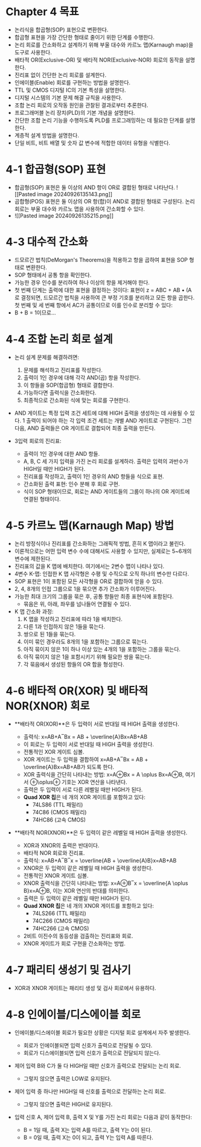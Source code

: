 # Chapter 4 목표
- 논리식을 합곱형(SOP) 표현으로 변환한다.
- 합곱형 표현을 가장 간단한 형태로 줄이기 위한 단계를 수행한다.
- 논리 회로를 간소화하고 설계하기 위해 부울 대수와 카르노 맵(Karnaugh map)을 도구로 사용한다.
- 배타적 OR(Exclusive-OR) 및 배타적 NOR(Exclusive-NOR) 회로의 동작을 설명한다.
- 진리표 없이 간단한 논리 회로를 설계한다.
- 인에이블(Enable) 회로를 구현하는 방법을 설명한다.
- TTL 및 CMOS 디지털 IC의 기본 특성을 설명한다.
- 디지털 시스템의 기본 문제 해결 규칙을 사용한다.
- 조합 논리 회로의 오작동 원인을 관찰된 결과로부터 추론한다.
- 프로그래머블 논리 장치(PLD)의 기본 개념을 설명한다.
- 간단한 조합 논리 기능을 수행하도록 PLD를 프로그래밍하는 데 필요한 단계를 설명한다.
- 계층적 설계 방법을 설명한다.
- 단일 비트, 비트 배열 및 숫자 값 변수에 적합한 데이터 유형을 식별한다.

# 4-1 합곱형(SOP) 표현
- 합곱형(SOP) 표현은 둘 이상의 AND 항이 OR로 결합된 형태로 나타난다. 
![[Pasted image 20240926135143.png]]
- 곱합형(POS) 표현은 둘 이상의 OR 항(합)이 AND로 결합된 형태로 구성된다. 논리 회로는 부울 대수와 카르노 맵을 사용하여 간소화할 수 있다.
- ![[Pasted image 20240926135215.png]]

# 4-3 대수적 간소화
- 드모르간 법칙(DeMorgan's Theorems)을 적용하고 항을 곱하여 표현을 SOP 형태로 변환한다.
- SOP 형태에서 공통 항을 확인한다.
- 가능한 경우 인수를 분리하여 하나 이상의 항을 제거해야 한다.
- 첫 번째 단계는 출력에 대한 표현을 결정하는 것이다: 표현이 z = ABC + AB • (A로 결정되면, 드모르간 법칙을 사용하여 큰 부정 기호를 분리하고 모든 항을 곱한다. 첫 번째 및 세 번째 항에서 AC가 공통이므로 이를 인수로 분리할 수 있다:
- B + B = 1이므로…
# 4-4 조합 논리 회로 설계
- 논리 설계 문제를 해결하려면:
    1. 문제를 해석하고 진리표를 작성한다.
    2. 출력이 1인 경우에 대해 각각 AND(곱) 항을 작성한다.
    3. 이 항들을 SOP(합곱형) 형태로 결합한다.
    4. 가능하다면 출력식을 간소화한다.
    5. 최종적으로 간소화된 식에 맞는 회로를 구현한다.
- AND 게이트는 특정 입력 조건 세트에 대해 HIGH 출력을 생성하는 데 사용될 수 있다. 1 출력이 되어야 하는 각 입력 조건 세트는 개별 AND 게이트로 구현된다. 그런 다음, AND 출력들은 OR 게이트로 결합되어 최종 출력을 만든다.
    
- 3입력 회로의 진리표:
    - 출력이 1인 경우에 대한 AND 항들.
    - A, B, C 세 가지 입력을 가진 논리 회로를 설계하라. 출력은 입력의 과반수가 HIGH일 때만 HIGH가 된다.
    - 진리표를 작성하고, 출력이 1인 경우의 AND 항들을 식으로 표현.
    - 간소화된 출력 표현: 인수 분해 후 회로 구현.
    - 식이 SOP 형태이므로, 회로는 AND 게이트들의 그룹이 하나의 OR 게이트에 연결된 형태이다.

# 4-5 카르노 맵(Karnaugh Map) 방법
- 논리 방정식이나 진리표를 간소화하는 그래픽적 방법, 흔히 K 맵이라고 불린다.
- 이론적으로는 어떤 입력 변수 수에 대해서도 사용할 수 있지만, 실제로는 5~6개의 변수에 제한된다.
- 진리표의 값을 K 맵에 배치한다. 여기에서는 2변수 맵이 나타나 있다.
- 4변수 K-맵: 인접한 K 맵 사각형은 수평 및 수직으로 오직 하나의 변수만 다르다.
- SOP 표현은 1이 포함된 모든 사각형을 OR로 결합하여 얻을 수 있다.
- 2, 4, 8개의 인접 그룹으로 1을 묶으면 추가 간소화가 이루어진다.
- 가능한 최대 크기의 그룹을 묶은 후, 공통 항들만 최종 표현식에 포함된다.
    - 묶음은 위, 아래, 좌우를 넘나들어 연결될 수 있다.
- K 맵 간소화 과정:
    1. K 맵을 작성하고 진리표에 따라 1을 배치한다.
    2. 다른 1과 인접하지 않은 1들을 묶는다.
    3. 쌍으로 된 1들을 묶는다.
    4. 이미 묶인 경우라도 8개의 1을 포함하는 그룹으로 묶는다.
    5. 아직 묶이지 않은 1이 하나 이상 있는 4개의 1을 포함하는 그룹을 묶는다.
    6. 아직 묶이지 않은 1을 포함시키기 위해 필요한 쌍을 묶는다.
    7. 각 묶음에서 생성된 항들의 OR 합을 형성한다.

# 4-6 배타적 OR(XOR) 및 배타적 NOR(XNOR) 회로
- **배타적 OR(XOR)**은 두 입력이 서로 반대일 때 HIGH 출력을 생성한다.
    
    - 출력식: x=AB+A‾Bx = AB + \overline{A}Bx=AB+AB
    - 이 회로는 두 입력이 서로 반대일 때 HIGH 출력을 생성한다.
    - 전통적인 XOR 게이트 심볼.
    - XOR 게이트는 두 입력을 결합하여 x=AB+A‾Bx = AB + \overline{A}Bx=AB+AB가 되도록 한다.
    - XOR 출력식을 간단히 나타내는 방법: x=A⊕Bx = A \oplus Bx=A⊕B, 여기서 ⊕\oplus⊕ 기호는 XOR 연산을 나타낸다.
    - 출력은 두 입력이 서로 다른 레벨일 때만 HIGH가 된다.
    - **Quad XOR 칩**은 네 개의 XOR 게이트를 포함하고 있다:
        - 74LS86 (TTL 패밀리)
        - 74C86 (CMOS 패밀리)
        - 74HC86 (고속 CMOS)
- **배타적 NOR(XNOR)**은 두 입력이 같은 레벨일 때 HIGH 출력을 생성한다.
    
    - XOR과 XNOR의 출력은 반대이다.
    - 배타적 NOR 회로와 진리표.
    - 출력식: x=AB+A‾B‾x = \overline{AB + \overline{A}B}x=AB+AB​
    - XNOR은 두 입력이 같은 레벨일 때 HIGH 출력을 생성한다.
    - 전통적인 XNOR 게이트 심볼.
    - XNOR 출력식을 간단히 나타내는 방법: x=A⊕B‾x = \overline{A \oplus B}x=A⊕B​, 이는 XOR 연산의 반대를 의미한다.
    - 출력은 두 입력이 같은 레벨일 때만 HIGH가 된다.
    - **Quad XNOR 칩**은 네 개의 XNOR 게이트를 포함하고 있다:
        - 74LS266 (TTL 패밀리)
        - 74C266 (CMOS 패밀리)
        - 74HC266 (고속 CMOS)
    - 2비트 이진수의 동등성을 검출하는 진리표와 회로.
    - XNOR 게이트가 회로 구현을 간소화하는 방법.
# 4-7 패리티 생성기 및 검사기

- XOR과 XNOR 게이트는 패리티 생성 및 검사 회로에서 유용하다.
# 4-8 인에이블/디스에이블 회로

- 인에이블/디스에이블 회로가 필요한 상황은 디지털 회로 설계에서 자주 발생한다.
    
    - 회로가 인에이블되면 입력 신호가 출력으로 전달될 수 있다.
    - 회로가 디스에이블되면 입력 신호가 출력으로 전달되지 않는다.
- 제어 입력 B와 C가 둘 다 HIGH일 때만 신호가 출력으로 전달되는 논리 회로.
    
    - 그렇지 않으면 출력은 LOW로 유지된다.
- 제어 입력 중 하나만 HIGH일 때 신호를 출력으로 전달하는 논리 회로.
    
    - 그렇지 않으면 출력은 HIGH로 유지된다.
- 입력 신호 A, 제어 입력 B, 출력 X 및 Y를 가진 논리 회로는 다음과 같이 동작한다:
    
    - B = 1일 때, 출력 X는 입력 A를 따르고, 출력 Y는 0이 된다.
    - B = 0일 때, 출력 X는 0이 되고, 출력 Y는 입력 A를 따른다.

